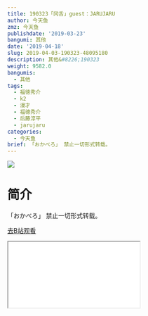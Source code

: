```yaml
---
title: 190323「冈舌」guest：JARUJARU
author: 今天鱼
zmz: 今天鱼
publishdate: '2019-03-23'
bangumi: 其他
date: '2019-04-18'
slug: 2019-04-03-190323-48095180
description: 其他&#8226;190323
weight: 9582.0
bangumis:
  - 其他
tags:
  - 福徳秀介
  - k2
  - 漫才
  - 福德秀介
  - 后藤淳平
  - jarujaru
categories:
  - 今天鱼
brief: 「おかべろ」 禁止一切形式转载。
---
```

![](https://raw.githubusercontent.com/tcgriffith/owaraisite/master/static/tmpimg/GKwEbk2.jpg)
# 简介  
「おかべろ」
禁止一切形式转载。  

[去B站观看](https://www.bilibili.com/video/av48095180/)
<div class ="resp-container"><iframe class="testiframe" src="//player.bilibili.com/player.html?aid=48095180"", scrolling="no", allowfullscreen="true" > </iframe></div> 

